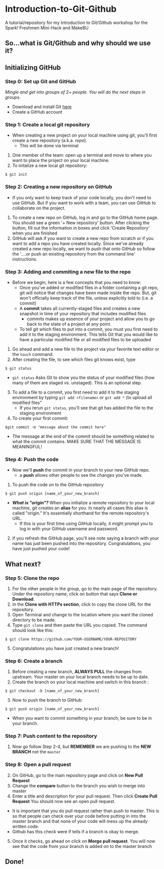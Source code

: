 # Introduction-to-Git-Github
A tutorial/repository for my Introduction to Git/Github workshop for the Spark! Freshmen Mini-Hack and MakeBU
## So...what is Git/Github and why should we use it?
## Initializing GitHub
### Step 0: Set up Git and GitHub
*Mingle and get into groups of 2+ people. You will do the next steps in groups.*
- Download and install Git [here](https://git-scm.com/)
- Create a GitHub account
### Step 1: Create a local git repository
- When creating a new project on your local machine using git, you'll first create a new repository (a.k.a. *repo*). 
  - This will be done via terminal
1. One member of the team: open up a terminal and move to where you want to place the project on your local machine.
2. To initalize a new local git repository:
```
$ git init
```
### Step 2: Creating a new repository on GitHub
- If you only want to keep track of your code locally, you don't need to use GitHub. But if you want to work with a team, you can use GitHub to collaborate on the project.
1. To create a new repo on GitHub, log in and go to the GitHub home page. You should see a green '+ New repository' button. After clicking the button, fill out the information in boxes and click 'Create Repository' when you are finished
2. GitHub will ask if you want to create a new repo from scratch or if you want to add a repo you have created locally. Since we've already created a new repo locally, we want to push that onto GitHub so follow the '....or push an existing repository from the command line' instructions. 
### Step 3: Adding and commiting a new file to the repo
- Before we begin, here is a few concepts that you need to know:
  - Once you've added or modified files in a folder containing a git repo, git will notice that changes have been made inside the repo. But, git won't officially keep track of the file, unless explicitly told to (i.e. a commit)
  - A **commit** takes all currently-staged files and creates a new snapshot in time of your repository that includes modified files
    -  commits makes up essence of your project and allow you to go back to the state of a project at any point.
  - To tell git which files to put into a commit, you must you first need to add it to the staging environment. This tells Git that you would like to have a particular modified file or all modified files to be uploaded
  
1. Go ahead and add a new file to the project via your favorite text editor or the `touch` command.
2. After creating the file, to see which files git knows exist, type
```
$ git status
```
- `git status` Asks Git to show you the status of your modified files (how many of them are staged vs. unstaged). This is an optional step.
3. To add a file to a commit, you first need to add it to the staging environment by typing `git add <filename>` or `git add *` (to upload all modified files"
    - If you rerun `git status`, you'll see that git has added the file to the staging environment
4.  To create your first commit:
```
$git commit -m "message about the commit here"
```
- The message at the end of the commit should be something related to what the commit contains. MAKE SURE THAT THE MESSAGE IS MEANINGFUL!
### Step 4: Push the code
- Now we'll **push** the commit in your branch to your new GitHub repo.
    - a **push** allows other people to see the changes you've made. 
1. To push the code on to the GitHub repository
```
$ git push origin [name_of_your_new_branch]
```
-  **_What is "origin"?_** When you initialize a remote repository to your local machine, git creates an **alias** for you. In nearly all cases this alias is called "origin." It's essentially shorthand for the remote repository's URL. 
    - If this is your first time using GitHub locally, it might prompt you to log in with your GitHub username and password.
2. If you refresh the GitHub page, you'll see note saying a branch with your name has just been pushed into the repository. Congratulations, you have just pushed your code!
## What next?
### Step 5: Clone the repo
1. For the other people in the group, go to the main page of the repository. Under the repository name, click on button that says **Clone or Download**. 
2. In the **Clone with HTTPs section**, click  to copy the clone URL for the repository.
3. Open Terminal and change to the location where you want the cloned directory to be made.
4. Type `git clone` and then paste the URL you copied. The command should look like this:
```
$ git clone https://github.com/YOUR-USERNAME/YOUR-REPOSITORY
```
5. Congratulations you have just created a new branch!
### Step 6: Create a branch
1. Before creating a new branch, **ALWAYS PULL** the changes from upstream. Your master on your local branch needs to be up to date.
2. Create the branch on your local machine and switch in this branch :
```
$ git checkout -b [name_of_your_new_branch]
```
3. Now to push the branch to GitHub:
```
$ git push origin [name_of_your_new_branch]
```
- When you want to commit something in your branch, be sure to be in your branch. 
### Step 7: Push content to the repository
1. Now go follow Step 2-4, but **REMEMBER** we are pushing to the **NEW BRANCH** not the `master`
### Step 8: Open a pull request
2. On GitHub, go to the main repository page and click on **New Pull Request**
3. Change the **compare** button to the branch you wish to merge into master
4. Enter a title and description for your pull request. Then click **Create Pull Request** You should now see an open pull request.
- It is important that you do pull request rather than push to master. This is so that people can check over your code before putting in into the master branch and that none of your code will mess up the already written code.
- Github has this check were if tells if a branch is okay to merge. 
5. Once it checks, go ahead on click on **Merge pull request**. You will now see that the code from your branch is added on to the master branch
## Done!




